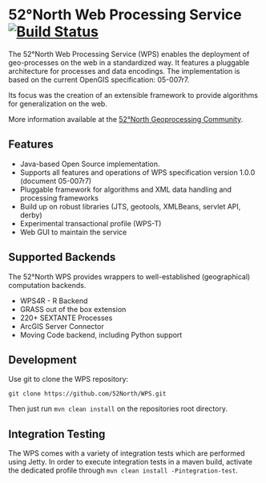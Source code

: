 # 52°North Web Processing Service [![Build Status](https://travis-ci.org/bpross-52n/WPS.png)](https://travis-ci.org/bpross-52n/WPS)

The 52°North Web Processing Service (WPS) enables the deployment of geo-processes on the web in
a standardized way. It features a pluggable architecture for processes and data encodings.
The implementation is based on the current OpenGIS specification: 05-007r7.

Its focus was the creation of an extensible framework to provide algorithms for generalization on the web.

More information available at the [52°North Geoprocessing Community](http://52north.org/geoprocessing).

## Features

* Java-based Open Source implementation.
* Supports all features and operations of WPS specification version 1.0.0 (document 05-007r7)
* Pluggable framework for algorithms and XML data handling and processing frameworks
* Build up on robust libraries (JTS, geotools, XMLBeans, servlet API, derby)
* Experimental transactional profile (WPS-T)
* Web GUI to maintain the service

## Supported Backends

The 52°North WPS provides wrappers to well-established (geographical) computation backends.

* WPS4R - R Backend
* GRASS out of the box extension
* 220+ SEXTANTE Processes
* ArcGIS Server Connector
* Moving Code backend, including Python support

## Development

Use git to clone the WPS repository:

`git clone https://github.com/52North/WPS.git`

Then just run `mvn clean install` on the repositories root directory.

## Integration Testing

The WPS comes with a variety of integration tests which are performed using Jetty.
In order to execute integration tests in a maven build, activate the dedicated profile
through `mvn clean install -Pintegration-test`.

